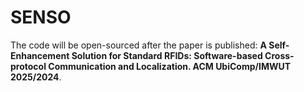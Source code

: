 # SENSO
The code will be open-sourced after the paper is published: __A Self-Enhancement Solution for Standard RFIDs: Software-based Cross-protocol Communication and Localization. ACM UbiComp/IMWUT 2025/2024__. 
